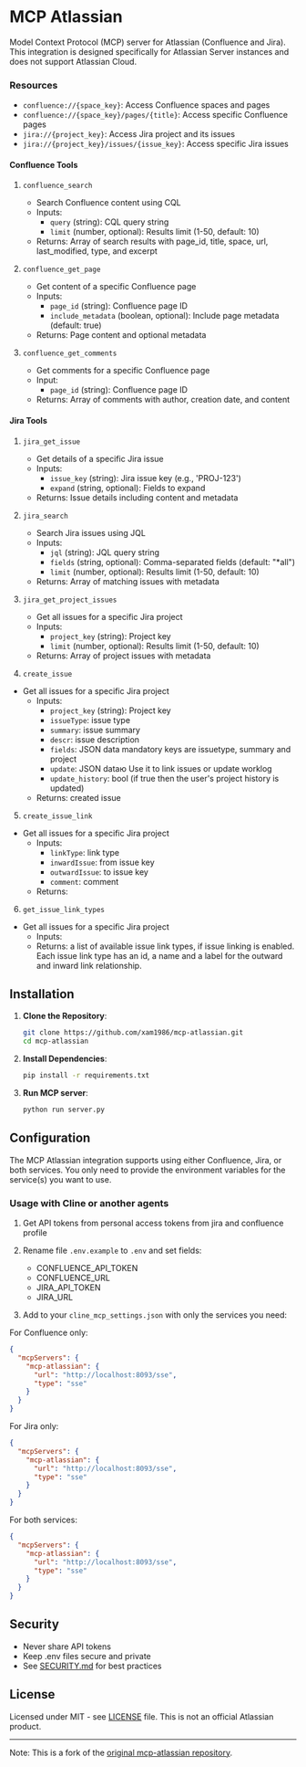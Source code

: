 # MCP Atlassian

Model Context Protocol (MCP) server for Atlassian (Confluence and Jira). 
This integration is designed specifically for Atlassian Server instances and does not support Atlassian Cloud.

### Resources

- `confluence://{space_key}`: Access Confluence spaces and pages
- `confluence://{space_key}/pages/{title}`: Access specific Confluence pages
- `jira://{project_key}`: Access Jira project and its issues
- `jira://{project_key}/issues/{issue_key}`: Access specific Jira issues

#### Confluence Tools

1. `confluence_search`
   - Search Confluence content using CQL
   - Inputs:
     - `query` (string): CQL query string
     - `limit` (number, optional): Results limit (1-50, default: 10)
   - Returns: Array of search results with page_id, title, space, url, last_modified, type, and excerpt

2. `confluence_get_page`
   - Get content of a specific Confluence page
   - Inputs:
     - `page_id` (string): Confluence page ID
     - `include_metadata` (boolean, optional): Include page metadata (default: true)
   - Returns: Page content and optional metadata

3. `confluence_get_comments`
   - Get comments for a specific Confluence page
   - Input: 
     - `page_id` (string): Confluence page ID
   - Returns: Array of comments with author, creation date, and content

#### Jira Tools

1. `jira_get_issue`
   - Get details of a specific Jira issue
   - Inputs:
     - `issue_key` (string): Jira issue key (e.g., 'PROJ-123')
     - `expand` (string, optional): Fields to expand
   - Returns: Issue details including content and metadata

2. `jira_search`
   - Search Jira issues using JQL
   - Inputs:
     - `jql` (string): JQL query string
     - `fields` (string, optional): Comma-separated fields (default: "*all")
     - `limit` (number, optional): Results limit (1-50, default: 10)
   - Returns: Array of matching issues with metadata

3. `jira_get_project_issues`
   - Get all issues for a specific Jira project
   - Inputs:
     - `project_key` (string): Project key
     - `limit` (number, optional): Results limit (1-50, default: 10)
   - Returns: Array of project issues with metadata

4. `create_issue`
- Get all issues for a specific Jira project
   - Inputs:
     - `project_key` (string): Project key
     - `issueType`: issue type
     - `summary`: issue summary
     - `descr`: issue description
     - `fields`: JSON data mandatory keys are issuetype, summary and project
     - `update`: JSON dataю Use it to link issues or update worklog
     - `update_history`: bool (if true then the user's project history is updated)
   - Returns: created issue
   
5. `create_issue_link`
- Get all issues for a specific Jira project
   - Inputs:
      - `linkType`: link type
      - `inwardIssue`: from issue key
      - `outwardIssue`: to issue key
      - `comment`: comment
   - Returns: 

6. `get_issue_link_types`
- Get all issues for a specific Jira project
   - Inputs:
   - Returns: a list of available issue link types, if issue linking is enabled. Each issue link type has an id, a name and a label for the outward and inward link relationship.

## Installation

1. **Clone the Repository**:
   ```bash
   git clone https://github.com/xam1986/mcp-atlassian.git
   cd mcp-atlassian
   ```

2. **Install Dependencies**:
   ```bash
   pip install -r requirements.txt
   ```

3. **Run MCP server**:
   ```bash
   python run server.py
   ```

## Configuration

The MCP Atlassian integration supports using either Confluence, Jira, or both services. You only need to provide the environment variables for the service(s) you want to use.

### Usage with Cline or another agents

1. Get API tokens from personal access tokens from jira and confluence profile

2. Rename file `.env.example` to `.env` and set fields:
   - CONFLUENCE_API_TOKEN
   - CONFLUENCE_URL
   - JIRA_API_TOKEN
   - JIRA_URL

3. Add to your `cline_mcp_settings.json` with only the services you need:

For Confluence only:
```json
{
  "mcpServers": {
    "mcp-atlassian": {
      "url": "http://localhost:8093/sse",
      "type": "sse"
    }
  }
}
```

For Jira only:
```json
{
  "mcpServers": {
    "mcp-atlassian": {
      "url": "http://localhost:8093/sse",
      "type": "sse"
    }
  }
}
```

For both services:
```json
{
  "mcpServers": {
    "mcp-atlassian": {
      "url": "http://localhost:8093/sse",
      "type": "sse"
    }
  }
}
```


## Security

- Never share API tokens
- Keep .env files secure and private
- See [SECURITY.md](SECURITY.md) for best practices

## License

Licensed under MIT - see [LICENSE](LICENSE) file. This is not an official Atlassian product.

---
Note: This is a fork of the [original mcp-atlassian repository](https://github.com/sooperset/mcp-atlassian).
